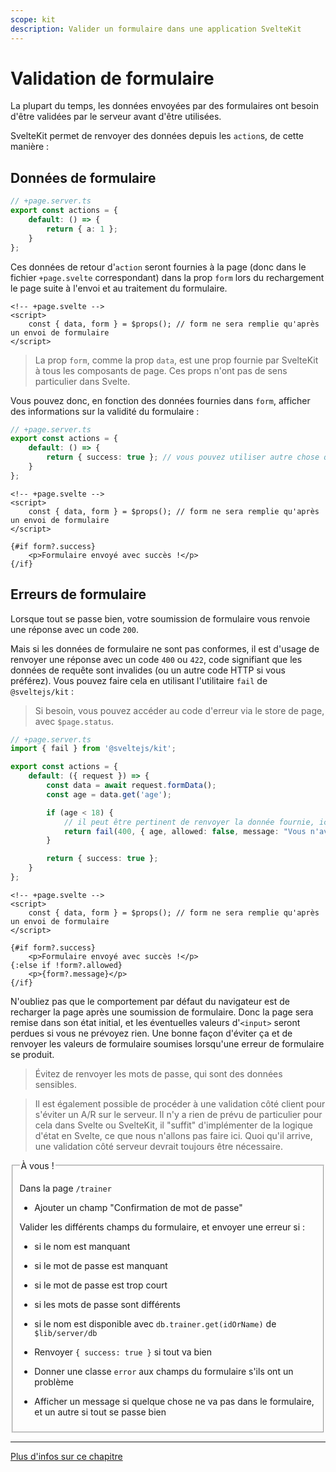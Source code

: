 ```yaml
---
scope: kit
description: Valider un formulaire dans une application SvelteKit
---
```


# Validation de formulaire

La plupart du temps, les données envoyées par des formulaires ont besoin d'être validées par le
serveur avant d'être utilisées.

SvelteKit permet de renvoyer des données depuis les `action`s, de cette manière :

## Données de formulaire

```ts
// +page.server.ts
export const actions = {
	default: () => {
		return { a: 1 };
	}
};
```

Ces données de retour d'`action` seront fournies à la page (donc dans le fichier `+page.svelte`
correspondant) dans la prop `form` lors du rechargement le page suite à l'envoi et au traitement du
formulaire.

```svelte
<!-- +page.svelte -->
<script>
	const { data, form } = $props(); // form ne sera remplie qu'après un envoi de formulaire
</script>
```

> La prop `form`, comme la prop `data`, est une prop fournie par SvelteKit à tous les composants de
> page. Ces props n'ont pas de sens particulier dans Svelte.

Vous pouvez donc, en fonction des données fournies dans `form`, afficher des informations sur la
validité du formulaire :

```ts
// +page.server.ts
export const actions = {
	default: () => {
		return { success: true }; // vous pouvez utiliser autre chose que "success"
	}
};
```

```svelte
<!-- +page.svelte -->
<script>
	const { data, form } = $props(); // form ne sera remplie qu'après un envoi de formulaire
</script>

{#if form?.success}
	<p>Formulaire envoyé avec succès !</p>
{/if}
```

## Erreurs de formulaire

Lorsque tout se passe bien, votre soumission de formulaire vous renvoie une réponse avec un code
`200`.

Mais si les données de formulaire ne sont pas conformes, il est d'usage de renvoyer une réponse avec
un code `400` ou `422`, code signifiant que les données de requête sont invalides (ou un autre code
HTTP si vous préférez). Vous pouvez faire cela en utilisant l'utilitaire `fail` de `@sveltejs/kit` :

> Si besoin, vous pouvez accéder au code d'erreur via le store de page, avec `$page.status`.

```ts
// +page.server.ts
import { fail } from '@sveltejs/kit';

export const actions = {
	default: ({ request }) => {
		const data = await request.formData();
		const age = data.get('age');

		if (age < 18) {
			// il peut être pertinent de renvoyer la donnée fournie, ici `age`
			return fail(400, { age, allowed: false, message: "Vous n'avez pas le droit d'être ici." });
		}

		return { success: true };
	}
};
```

```svelte
<!-- +page.svelte -->
<script>
	const { data, form } = $props(); // form ne sera remplie qu'après un envoi de formulaire
</script>

{#if form?.success}
	<p>Formulaire envoyé avec succès !</p>
{:else if !form?.allowed}
	<p>{form?.message}</p>
{/if}
```

N'oubliez pas que le comportement par défaut du navigateur est de recharger la page après une
soumission de formulaire. Donc la page sera remise dans son état initial, et les éventuelles valeurs
d'`<input>` seront perdues si vous ne prévoyez rien. Une bonne façon d'éviter ça et de renvoyer les
valeurs de formulaire soumises lorsqu'une erreur de formulaire se produit.

> Évitez de renvoyer les mots de passe, qui sont des données sensibles.

> Il est également possible de procéder à une validation côté client pour s'éviter un A/R sur le
> serveur. Il n'y a rien de prévu de particulier pour cela dans Svelte ou SvelteKit, il "suffit"
> d'implémenter de la logique d'état en Svelte, ce que nous n'allons pas faire ici. Quoi qu'il
> arrive, une validation côté serveur devrait toujours être nécessaire.

<fieldset class='task'>
<legend>À vous !</legend>

Dans la page `/trainer`

- Ajouter un champ "Confirmation de mot de passe"

Valider les différents champs du formulaire, et envoyer une erreur si :

- si le nom est manquant
- si le mot de passe est manquant
- si le mot de passe est trop court
- si les mots de passe sont différents
- si le nom est disponible avec `db.trainer.get(idOrName)` de `$lib/server/db`

- Renvoyer `{ success: true }` si tout va bien

- Donner une classe `error` aux champs du formulaire s'ils ont un problème

- Afficher un message si quelque chose ne va pas dans le formulaire, et un autre si tout se passe
  bien

</fieldset>

---

[Plus d'infos sur ce chapitre](https://kit.svelte.dev/docs/form-actions#anatomy-of-an-action)
